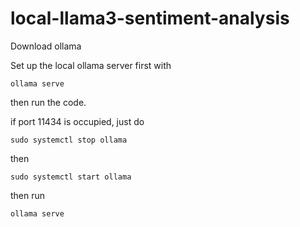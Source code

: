 # local-llama3-sentiment-analysis

Download ollama

Set up the local ollama server first with 

`ollama serve`

then run the code.

if port 11434 is occupied, just do 

`sudo systemctl stop ollama`

then 

`sudo systemctl start ollama`

then run 

`ollama serve`
